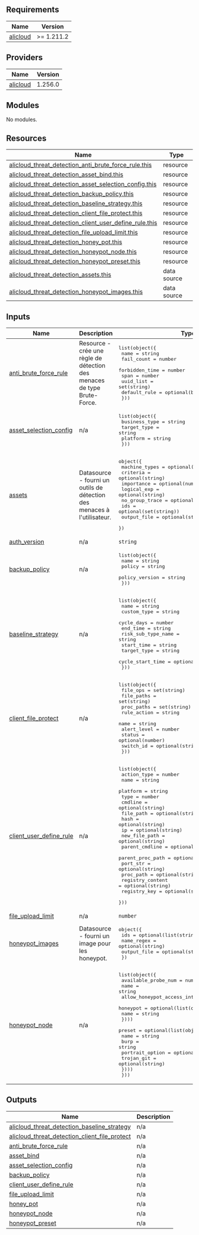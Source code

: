## Requirements

| Name | Version |
|------|---------|
| <a name="requirement_alicloud"></a> [alicloud](#requirement\_alicloud) | >= 1.211.2 |

## Providers

| Name | Version |
|------|---------|
| <a name="provider_alicloud"></a> [alicloud](#provider\_alicloud) | 1.256.0 |

## Modules

No modules.

## Resources

| Name | Type |
|------|------|
| [alicloud_threat_detection_anti_brute_force_rule.this](https://registry.terraform.io/providers/aliyun/alicloud/latest/docs/resources/threat_detection_anti_brute_force_rule) | resource |
| [alicloud_threat_detection_asset_bind.this](https://registry.terraform.io/providers/aliyun/alicloud/latest/docs/resources/threat_detection_asset_bind) | resource |
| [alicloud_threat_detection_asset_selection_config.this](https://registry.terraform.io/providers/aliyun/alicloud/latest/docs/resources/threat_detection_asset_selection_config) | resource |
| [alicloud_threat_detection_backup_policy.this](https://registry.terraform.io/providers/aliyun/alicloud/latest/docs/resources/threat_detection_backup_policy) | resource |
| [alicloud_threat_detection_baseline_strategy.this](https://registry.terraform.io/providers/aliyun/alicloud/latest/docs/resources/threat_detection_baseline_strategy) | resource |
| [alicloud_threat_detection_client_file_protect.this](https://registry.terraform.io/providers/aliyun/alicloud/latest/docs/resources/threat_detection_client_file_protect) | resource |
| [alicloud_threat_detection_client_user_define_rule.this](https://registry.terraform.io/providers/aliyun/alicloud/latest/docs/resources/threat_detection_client_user_define_rule) | resource |
| [alicloud_threat_detection_file_upload_limit.this](https://registry.terraform.io/providers/aliyun/alicloud/latest/docs/resources/threat_detection_file_upload_limit) | resource |
| [alicloud_threat_detection_honey_pot.this](https://registry.terraform.io/providers/aliyun/alicloud/latest/docs/resources/threat_detection_honey_pot) | resource |
| [alicloud_threat_detection_honeypot_node.this](https://registry.terraform.io/providers/aliyun/alicloud/latest/docs/resources/threat_detection_honeypot_node) | resource |
| [alicloud_threat_detection_honeypot_preset.this](https://registry.terraform.io/providers/aliyun/alicloud/latest/docs/resources/threat_detection_honeypot_preset) | resource |
| [alicloud_threat_detection_assets.this](https://registry.terraform.io/providers/aliyun/alicloud/latest/docs/data-sources/threat_detection_assets) | data source |
| [alicloud_threat_detection_honeypot_images.this](https://registry.terraform.io/providers/aliyun/alicloud/latest/docs/data-sources/threat_detection_honeypot_images) | data source |

## Inputs

| Name | Description | Type | Default | Required |
|------|-------------|------|---------|:--------:|
| <a name="input_anti_brute_force_rule"></a> [anti\_brute\_force\_rule](#input\_anti\_brute\_force\_rule) | Resource - crée une règle de détection des menaces de type Brute-Force. | <pre>list(object({<br/>    name           = string<br/>    fail_count     = number<br/>    forbidden_time = number<br/>    span           = number<br/>    uuid_list      = set(string)<br/>    default_rule   = optional(bool)<br/>  }))</pre> | `[]` | no |
| <a name="input_asset_selection_config"></a> [asset\_selection\_config](#input\_asset\_selection\_config) | n/a | <pre>list(object({<br/>    business_type = string<br/>    target_type   = string<br/>    platform      = string<br/>  }))</pre> | `[]` | no |
| <a name="input_assets"></a> [assets](#input\_assets) | Datasource - fourni un outils de détection des menaces à l'utilisateur. | <pre>object({<br/>    machine_types  = optional(string)<br/>    criteria       = optional(string)<br/>    importance     = optional(number)<br/>    logical_exp    = optional(string)<br/>    no_group_trace = optional(bool)<br/>    ids            = optional(set(string))<br/>    output_file    = optional(string)<br/>  })</pre> | `null` | no |
| <a name="input_auth_version"></a> [auth\_version](#input\_auth\_version) | n/a | `string` | `null` | no |
| <a name="input_backup_policy"></a> [backup\_policy](#input\_backup\_policy) | n/a | <pre>list(object({<br/>    name           = string<br/>    policy         = string<br/>    policy_version = string<br/>  }))</pre> | `[]` | no |
| <a name="input_baseline_strategy"></a> [baseline\_strategy](#input\_baseline\_strategy) | n/a | <pre>list(object({<br/>    name               = string<br/>    custom_type        = string<br/>    cycle_days         = number<br/>    end_time           = string<br/>    risk_sub_type_name = string<br/>    start_time         = string<br/>    target_type        = string<br/>    cycle_start_time   = optional(number)<br/>  }))</pre> | `[]` | no |
| <a name="input_client_file_protect"></a> [client\_file\_protect](#input\_client\_file\_protect) | n/a | <pre>list(object({<br/>    file_ops    = set(string)<br/>    file_paths  = set(string)<br/>    proc_paths  = set(string)<br/>    rule_action = string<br/>    name        = string<br/>    alert_level = number<br/>    status      = optional(number)<br/>    switch_id   = optional(string)<br/>  }))</pre> | `[]` | no |
| <a name="input_client_user_define_rule"></a> [client\_user\_define\_rule](#input\_client\_user\_define\_rule) | n/a | <pre>list(object({<br/>    action_type      = number<br/>    name             = string<br/>    platform         = string<br/>    type             = number<br/>    cmdline          = optional(string)<br/>    file_path        = optional(string)<br/>    hash             = optional(string)<br/>    ip               = optional(string)<br/>    new_file_path    = optional(string)<br/>    parent_cmdline   = optional(string)<br/>    parent_proc_path = optional(string)<br/>    port_str         = optional(string)<br/>    proc_path        = optional(string)<br/>    registry_content = optional(string)<br/>    registry_key     = optional(string)<br/>  }))</pre> | `[]` | no |
| <a name="input_file_upload_limit"></a> [file\_upload\_limit](#input\_file\_upload\_limit) | n/a | `number` | `null` | no |
| <a name="input_honeypot_images"></a> [honeypot\_images](#input\_honeypot\_images) | Datasource - fourni un image pour les honeypot. | <pre>object({<br/>    ids         = optional(list(string))<br/>    name_regex  = optional(string)<br/>    output_file = optional(string)<br/>  })</pre> | `null` | no |
| <a name="input_honeypot_node"></a> [honeypot\_node](#input\_honeypot\_node) | n/a | <pre>list(object({<br/>    available_probe_num            = number<br/>    name                           = string<br/>    allow_honeypot_access_internet = optional(bool)<br/>    honeypot = optional(list(object({<br/>      name = string<br/>    })))<br/>    preset = optional(list(object({<br/>      name            = string<br/>      burp            = string<br/>      portrait_option = optional(bool)<br/>      trojan_git      = optional(string)<br/>    })))<br/>  }))</pre> | `[]` | no |

## Outputs

| Name | Description |
|------|-------------|
| <a name="output_alicloud_threat_detection_baseline_strategy"></a> [alicloud\_threat\_detection\_baseline\_strategy](#output\_alicloud\_threat\_detection\_baseline\_strategy) | n/a |
| <a name="output_alicloud_threat_detection_client_file_protect"></a> [alicloud\_threat\_detection\_client\_file\_protect](#output\_alicloud\_threat\_detection\_client\_file\_protect) | n/a |
| <a name="output_anti_brute_force_rule"></a> [anti\_brute\_force\_rule](#output\_anti\_brute\_force\_rule) | n/a |
| <a name="output_asset_bind"></a> [asset\_bind](#output\_asset\_bind) | n/a |
| <a name="output_asset_selection_config"></a> [asset\_selection\_config](#output\_asset\_selection\_config) | n/a |
| <a name="output_backup_policy"></a> [backup\_policy](#output\_backup\_policy) | n/a |
| <a name="output_client_user_define_rule"></a> [client\_user\_define\_rule](#output\_client\_user\_define\_rule) | n/a |
| <a name="output_file_upload_limit"></a> [file\_upload\_limit](#output\_file\_upload\_limit) | n/a |
| <a name="output_honey_pot"></a> [honey\_pot](#output\_honey\_pot) | n/a |
| <a name="output_honeypot_node"></a> [honeypot\_node](#output\_honeypot\_node) | n/a |
| <a name="output_honeypot_preset"></a> [honeypot\_preset](#output\_honeypot\_preset) | n/a |
